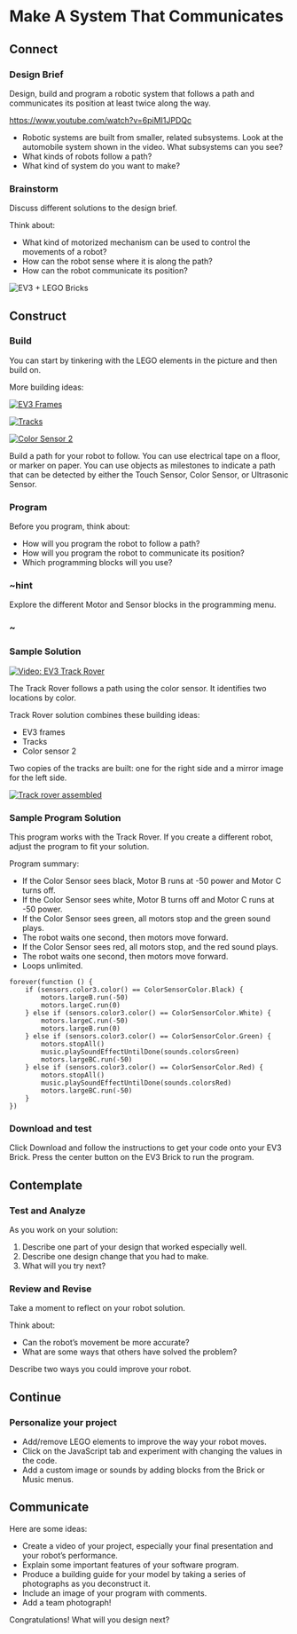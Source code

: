 # Make A System That Communicates

## Connect 

### Design Brief

Design, build and program a robotic system that follows a path and communicates its position at least twice along the way.

https://www.youtube.com/watch?v=6piMI1JPDQc

* Robotic systems are built from smaller, related subsystems. Look at the automobile system shown in the video. What subsystems can you see?
* What kinds of robots follow a path?
* What kind of system do you want to make?

### Brainstorm

Discuss different solutions to the design brief.

Think about:
* What kind of motorized mechanism can be used to control the movements of a robot?
* How can the robot sense where it is along the path?
* How can the robot communicate its position?
 
![EV3 + LEGO Bricks](/static/lessons/make-it-communicate/ev3-plus-parts.jpg)

## Construct 

### Build

You can start by tinkering with the LEGO elements in the picture and then build on.

More building ideas:

[![EV3 Frames](/static/lessons/make-it-communicate/ev3-frames.jpg)](https://le-www-live-s.legocdn.com/sc/media/files/support/mindstorms%20ev3/building-instructions/design%20engineering%20projects/ev3%20frames-5054ee378e624fb4cb31158d2fc8e5cf.pdf)

[![Tracks](/static/lessons/make-it-communicate/ev3-tracks.jpg)](https://le-www-live-s.legocdn.com/sc/media/files/support/mindstorms%20ev3/building-instructions/design%20engineering%20projects/tracks-32d7554813af3f25cf5012d54a4bad2b.pdf)

[![Color Sensor 2](/static/lessons/make-it-communicate/ev3-color-sensor2.jpg)](https://le-www-live-s.legocdn.com/sc/media/files/support/mindstorms%20ev3/building-instructions/design%20engineering%20projects/color%20sensor_v2-e7fd54b6fa3cdfe36f414c1d2510f9cb.pdf)


Build a path for your robot to follow. You can use electrical tape on a floor, or marker on paper. You can use objects as milestones to indicate a path that can be detected by either the Touch Sensor, Color Sensor, or Ultrasonic Sensor. 

### Program 

Before you program, think about: 
 
* How will you program the robot to follow a path?
* How will you program the robot to communicate its position?
* Which programming blocks will you use?

### ~hint

Explore the different Motor and Sensor blocks in the programming menu.

### ~

### Sample Solution 

[![Video: EV3 Track Rover](/static/lessons/make-it-communicate/ev3-track-rover.jpg)](/static/lessons/make-it-communicate/trackrover.mp4)

The Track Rover follows a path using the color sensor. It identifies two locations by color.

Track Rover solution combines these building ideas:

* EV3 frames
* Tracks
* Color sensor 2

Two copies of the tracks are built: one for the right side and a mirror image for the left side.

[![Track rover assembled](/static/lessons/make-it-communicate/ev3-track-rover2.jpg)](https://le-www-live-s.legocdn.com/sc/media/lessons/mindstorms-ev3/ev3-dep/building%20instructions/track-rover-bi-6aadb1b053df0c58a0dea108b5ce0eea.pdf)

### Sample Program Solution 

This program works with the Track Rover. If you create a different robot, adjust the program to fit your solution. 

Program summary: 

* If the Color Sensor sees black, Motor B runs at -50 power and Motor C turns off.
* If the Color Sensor sees white, Motor B turns off and Motor C runs at -50 power.
* If the Color Sensor sees green, all motors stop and the green sound plays. 
* The robot waits one second, then motors move forward.
* If the Color Sensor sees red, all motors stop, and the red sound plays.
* The robot waits one second, then motors move forward.
* Loops unlimited.

```blocks
forever(function () {
    if (sensors.color3.color() == ColorSensorColor.Black) {
        motors.largeB.run(-50)
        motors.largeC.run(0)
    } else if (sensors.color3.color() == ColorSensorColor.White) {
        motors.largeC.run(-50)
        motors.largeB.run(0)
    } else if (sensors.color3.color() == ColorSensorColor.Green) {
        motors.stopAll()
        music.playSoundEffectUntilDone(sounds.colorsGreen)
        motors.largeBC.run(-50)
    } else if (sensors.color3.color() == ColorSensorColor.Red) {
        motors.stopAll()
        music.playSoundEffectUntilDone(sounds.colorsRed)
        motors.largeBC.run(-50)
    }
})
```

### Download and test

Click Download and follow the instructions to get your code onto your EV3 Brick. Press the center button on the EV3 Brick to run the program.

## Contemplate 

### Test and Analyze 

As you work on your solution:

1. Describe one part of your design that worked especially well. 
2. Describe one design change that you had to make. 
3. What will you try next? 


### Review and Revise 

Take a moment to reflect on your robot solution. 

Think about:

* Can the robot’s movement be more accurate? 
* What are some ways that others have solved the problem?

Describe two ways you could improve your robot.

## Continue 

### Personalize your project

* Add/remove LEGO elements to improve the way your robot moves. 
* Click on the JavaScript tab and experiment with changing the values in the code.
* Add a custom image or sounds by adding blocks from the Brick or Music menus.

## Communicate 

Here are some ideas:

* Create a video of your project, especially your final presentation and your robot’s performance. 
* Explain some important features of your software program. 
* Produce a building guide for your model by taking a series of photographs as you deconstruct it. 
* Include an image of your program with comments. 
* Add a team photograph! 

Congratulations! What will you design next?
